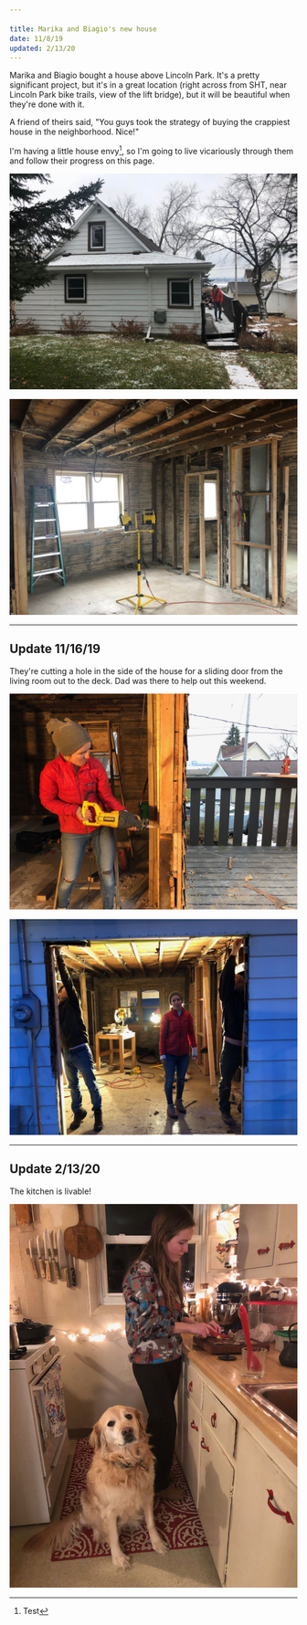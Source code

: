 ```yaml
---

title: Marika and Biagio's new house
date: 11/8/19
updated: 2/13/20
---
```

Marika and Biagio bought a house above Lincoln Park. It's a pretty significant project, but it's in a great location (right across from SHT, near Lincoln Park bike trails, view of the lift bridge), but it will be beautiful when they're done with it. 

A friend of theirs said, "You guys took the strategy of buying the crappiest house in the neighborhood. Nice!"

I'm having a little house envy[^1], so I'm going to live vicariously through them and follow their progress on this page. 

[^1]: Test

![IMG_2625](IMG_2625.jpeg?cropResize=800,800)

![IMG_2627](IMG_2627.jpeg?cropResize=800,800)

---
## Update 11/16/19

They're cutting a hole in the side of the house for a sliding door from the living room out to the deck. Dad was there to help out this weekend.

![IMG_2690](IMG_2690.jpeg?cropResize=800,800)

![IMG_2695](IMG_2695.jpeg?cropResize=800,800)



---
## Update 2/13/20
The kitchen is livable!

![IMG_3536](IMG_3536.jpeg?cropResize=800,800)
